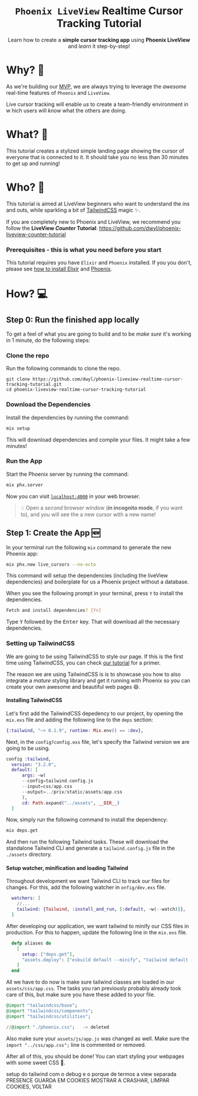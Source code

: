 <div align="center">

# `Phoenix LiveView` Realtime Cursor Tracking Tutorial

Learn how to create a **simple cursor tracking app** using **Phoenix LiveView** </br>
and _learn_ it step-by-step!

</div>

# Why? 🤷

As we're building our [MVP](https://github.com/dwyl/mvp),
we are always trying to leverage the _awesome_ real-time
features of `Phoenix` and `LiveView`. 

Live cursor tracking will enable _us_ to create a
team-friendly environment in w hich users will _know_
what the others are doing.

# What? 💭

This tutorial creates a stylized simple landing page
showing the cursor of everyone that is connected
to it. It should take you no less than 30 minutes
to get up and running!

# Who? 👤

This tutorial is aimed at LiveView beginners 
who want to understand the ins and outs, while 
sparkling a bit of [TailwindCSS](https://tailwindcss.com/)
magic :sparkles:.

If you are completely new to Phoenix and LiveView,
we recommend you follow the **LiveView _Counter_ Tutorial**:
https://github.com/dwyl/phoenix-liveview-counter-tutorial

### Prerequisites  - this is what you need before you start
This tutorial requires you have `Elixir` and `Phoenix` installed.
If you you don't, please see [how to install Elixir](https://github.com/dwyl/learn-elixir#installation)
and [Phoenix](https://hexdocs.pm/phoenix/installation.html#phoenix).

# How? 💻

## Step 0: Run the finished app locally
To get a feel of what you are going to build and
to be _make sure_ it's working in 1 minute, do the
following steps:

### Clone the repo
Run the following commands to clone the repo.

```
git clone https://github.com/dwyl/phoenix-liveview-realtime-cursor-tracking-tutorial.git
cd phoenix-liveview-realtime-cursor-tracking-tutorial
```

### Download the Dependencies

Install the dependencies by running the command:

```sh
mix setup
```

This will download dependencies and
compile your files. It might take a few
minutes!

### Run the App

Start the Phoenix server by running the command:

```sh
mix phx.server
```

Now you can visit
[`localhost:4000`](http://localhost:4000)
in your web browser.

> 💡 Open a _second_ browser window (**in incognito mode**, if you want to),
> and you will see the a new cursor with a new name!

## Step 1: Create the App 🆕

In your terminal run the following `mix` command
to generate the new Phoenix app:

```sh
mix phx.new live_cursors --no-ecto
```

This command will setup the dependencies (including the liveView dependencies)
and boilerplate for us a Phoenix project without
a database. 

When you see the following prompt in your terminal, 
press `Y` to install the dependencies.

```sh
Fetch and install dependencies? [Yn]
```

Type <kbd>Y</kbd> followed by the <kbd>Enter</kbd> key.
That will download all the necessary dependencies.

### Setting up TailwindCSS
We are going to be using TailwindCSS to style our page. 
If this is the first time using TailwindCSS, you 
can check [our tutorial](https://github.com/dwyl/learn-tailwind)
for a primer. 

The reason we are using TailwindCSS is is to showcase you
how to also integrate a *mature* styling library and
get it running with Phoenix so you can create your 
own awesome and beautiful web pages :smile:.

#### Installing TailwindCSS
Let's first add the TailwindCSS depedency to our project,
by opening the `mix.exs` file and adding
the following line to the `deps` section:

```elixir
{:tailwind, "~> 0.1.9", runtime: Mix.env() == :dev},
```

Next, in the `config?config.exs` file, 
let's specify the Tailwind version we are 
going to be using.

```elixir
config :tailwind,
  version: "3.2.0",
  default: [
      args: ~w(
      --config=tailwind.config.js
      --input=css/app.css
      --output=../priv/static/assets/app.css
      ),
      cd: Path.expand("../assets", __DIR__)
  ]
```

Now, simply run the following command to install
the dependency:


```sh
mix deps.get
```

And then run the following Tailwind tasks. These 
will download the standalone Tailwind CLI and 
generate a `tailwind.config.js` file
in the `./assets` directory.

#### Setup watcher, minification and loading Tailwind
Throughout development we want Tailwind CLI 
to track our files for changes. For this, add
the following watcher in `onfig/dev.exs` file.

```elixir
  watchers: [
    //...
    tailwind: {Tailwind, :install_and_run, [:default, ~w(--watch)]},
  ]
```

After developing our application, we want tailwind to 
minify our CSS files in production. For this to happen,
update the following line in the `mix.exs` file.

```elixir
  defp aliases do
    [
      setup: ["deps.get"],
      "assets.deploy": ["esbuild default --minify", "tailwind default --minify", "phx.digest"]
    ]
  end
```

All we have to do now is make sure tailwind classes
are loaded in our `assets/css/app.css`. The tasks
you ran previously probably already took care of this,
but make sure you have these added to your file.

```elixir
@import "tailwindcss/base";
@import "tailwindcss/components";
@import "tailwindcss/utilities";

//@import "./phoenix.css";   -> deleted
```

Also make sure your `assets/js/app.js`
was changed as well. Make sure the 
`import "../css/app.css";` line is commented
or removed.

After all of this, you should be done! You can 
start styling your webpages with some sweet CSS :tada:.



setup do tailwind com o debug e o porque de termos a view separada
PRESENCE GUARDA EM COOKIES
MOSTRAR A CRASHAR, LIMPAR COOKIES, VOLTAR